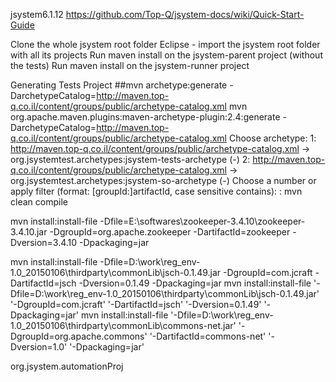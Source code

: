 jsystem6.1.12
https://github.com/Top-Q/jsystem-docs/wiki/Quick-Start-Guide

Clone the whole jsystem root folder
Eclipse - import the jsystem root folder with all its projects
Run maven install on the jsystem-parent project (without the tests)
Run maven install on the jsystem-runner project


Generating Tests Project
##mvn archetype:generate -DarchetypeCatalog=http://maven.top-q.co.il/content/groups/public/archetype-catalog.xml
mvn org.apache.maven.plugins:maven-archetype-plugin:2.4:generate -DarchetypeCatalog=http://maven.top-q.co.il/content/groups/public/archetype-catalog.xml
Choose archetype:
1: http://maven.top-q.co.il/content/groups/public/archetype-catalog.xml -> org.jsystemtest.archetypes:jsystem-tests-archetype (-)
2: http://maven.top-q.co.il/content/groups/public/archetype-catalog.xml -> org.jsystemtest.archetypes:jsystem-so-archetype (-)
Choose a number or apply filter (format: [groupId:]artifactId, case sensitive contains): :
mvn clean compile

mvn install:install-file -Dfile=E:\softwares\zookeeper-3.4.10\zookeeper-3.4.10.jar -DgroupId=org.apache.zookeeper -DartifactId=zookeeper -Dversion=3.4.10 -Dpackaging=jar

mvn install:install-file -Dfile=D:\work\reg_env-1.0_20150106\thirdparty\commonLib\jsch-0.1.49.jar -DgroupId=com.jcraft -DartifactId=jsch -Dversion=0.1.49 -Dpackaging=jar
mvn install:install-file '-Dfile=D:\work\reg_env-1.0_20150106\thirdparty\commonLib\jsch-0.1.49.jar' '-DgroupId=com.jcraft' '-DartifactId=jsch' '-Dversion=0.1.49' '-Dpackaging=jar'
mvn install:install-file '-Dfile=D:\work\reg_env-1.0_20150106\thirdparty\commonLib\commons-net.jar' '-DgroupId=org.apache.commons' '-DartifactId=commons-net' '-Dversion=1.0' '-Dpackaging=jar'

org.jsystem.automationProj
